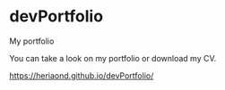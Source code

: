 # devPortfolio
My portfolio

You can take a look on my portfolio or download my CV.

https://heriaond.github.io/devPortfolio/
